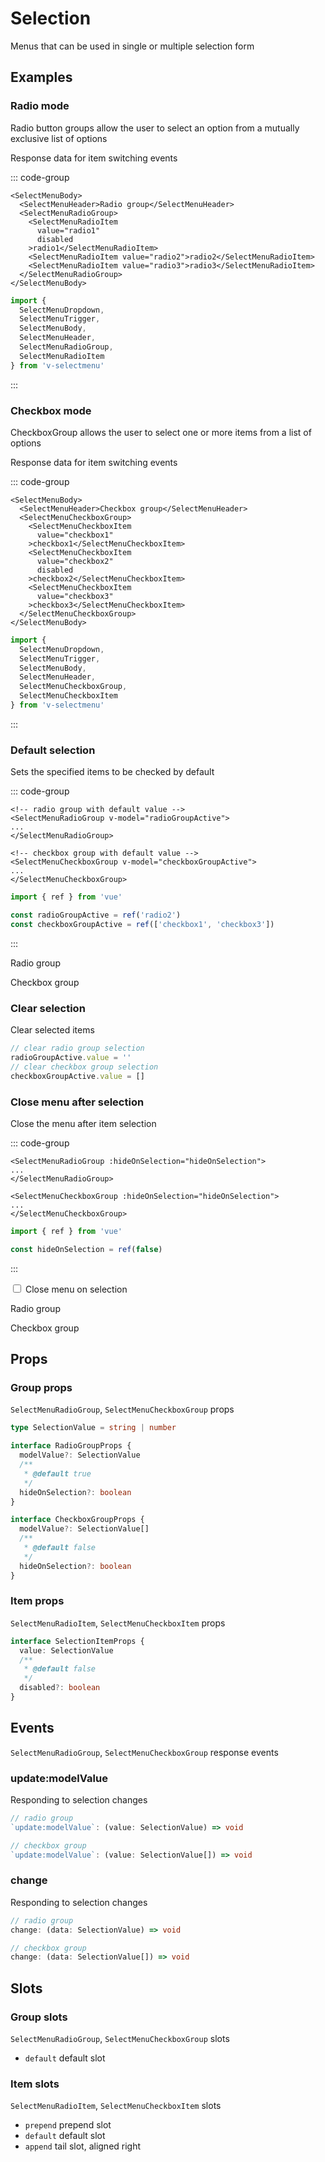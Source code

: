 # Selection

Menus that can be used in single or multiple selection form

## Examples

<script setup>
import LogDataPrinter from '@/views/components/LogDataPrinter.vue'
import {
  MenuRadioWithLogs,
  MenuRadioGroupWithValue,
  MenuCheckboxWithLogs,
  MenuCheckboxGroupWithValue,
  CloseAfterSelection
} from '@/script/select-menu/selection'

const { logs, MenuRadioGroupNormal } = MenuRadioWithLogs()
const { logs: checkboxesLogs, MenuCheckboxGroupNormal } = MenuCheckboxWithLogs()
const {
  hideOnSelection,
  MenuRadioGroupHide,
  MenuCheckboxGroupHide
} = CloseAfterSelection()
</script>

### Radio mode

Radio button groups allow the user to select an option from a mutually exclusive list of options

<MenuRadioGroupNormal />

Response data for item switching events

<LogDataPrinter :logs="logs" />

::: code-group

```vue-html
<SelectMenuBody>
  <SelectMenuHeader>Radio group</SelectMenuHeader>
  <SelectMenuRadioGroup>
    <SelectMenuRadioItem
      value="radio1"
      disabled
    >radio1</SelectMenuRadioItem>
    <SelectMenuRadioItem value="radio2">radio2</SelectMenuRadioItem>
    <SelectMenuRadioItem value="radio3">radio3</SelectMenuRadioItem>
  </SelectMenuRadioGroup>
</SelectMenuBody>
```

```ts
import {
  SelectMenuDropdown,
  SelectMenuTrigger,
  SelectMenuBody,
  SelectMenuHeader,
  SelectMenuRadioGroup,
  SelectMenuRadioItem
} from 'v-selectmenu'
```

:::

### Checkbox mode

CheckboxGroup allows the user to select one or more items from a list of options

<MenuCheckboxGroupNormal />

Response data for item switching events

<LogDataPrinter :logs="checkboxesLogs" />

::: code-group

```vue-html
<SelectMenuBody>
  <SelectMenuHeader>Checkbox group</SelectMenuHeader>
  <SelectMenuCheckboxGroup>
    <SelectMenuCheckboxItem
      value="checkbox1"
    >checkbox1</SelectMenuCheckboxItem>
    <SelectMenuCheckboxItem
      value="checkbox2"
      disabled
    >checkbox2</SelectMenuCheckboxItem>
    <SelectMenuCheckboxItem
      value="checkbox3"
    >checkbox3</SelectMenuCheckboxItem>
  </SelectMenuCheckboxGroup>
</SelectMenuBody>
```

```ts
import {
  SelectMenuDropdown,
  SelectMenuTrigger,
  SelectMenuBody,
  SelectMenuHeader,
  SelectMenuCheckboxGroup,
  SelectMenuCheckboxItem
} from 'v-selectmenu'
```

:::

### Default selection

Sets the specified items to be checked by default

::: code-group

```vue-html
<!-- radio group with default value -->
<SelectMenuRadioGroup v-model="radioGroupActive">
...
</SelectMenuRadioGroup>

<!-- checkbox group with default value -->
<SelectMenuCheckboxGroup v-model="checkboxGroupActive">
...
</SelectMenuCheckboxGroup>
```

```ts
import { ref } from 'vue'

const radioGroupActive = ref('radio2')
const checkboxGroupActive = ref(['checkbox1', 'checkbox3'])
```

:::

Radio group

<MenuRadioGroupWithValue />

Checkbox group

<MenuCheckboxGroupWithValue />

### Clear selection

Clear selected items

```ts
// clear radio group selection
radioGroupActive.value = ''
// clear checkbox group selection
checkboxGroupActive.value = []
```

### Close menu after selection

Close the menu after item selection

::: code-group

```vue-html
<SelectMenuRadioGroup :hideOnSelection="hideOnSelection">
...
</SelectMenuRadioGroup>

<SelectMenuCheckboxGroup :hideOnSelection="hideOnSelection">
...
</SelectMenuCheckboxGroup>
```

```ts
import { ref } from 'vue'

const hideOnSelection = ref(false)
```

:::

<div class="form-check form-switch d-flex align-items-center">
  <input
    class="form-check-input me-3"
    type="checkbox"
    role="switch"
    id="switch-hide-on-selection"
    v-model="hideOnSelection"
  >
  <label
    class="form-check-label"
    for="switch-hide-on-selection"
  >Close menu on selection</label>
</div>

Radio group

<MenuRadioGroupHide />

Checkbox group

<MenuCheckboxGroupHide />

## Props

### Group props

`SelectMenuRadioGroup`, `SelectMenuCheckboxGroup` props

```ts
type SelectionValue = string | number

interface RadioGroupProps {
  modelValue?: SelectionValue
  /**
   * @default true
   */
  hideOnSelection?: boolean
}

interface CheckboxGroupProps {
  modelValue?: SelectionValue[]
  /**
   * @default false
   */
  hideOnSelection?: boolean
}
```

### Item props

`SelectMenuRadioItem`, `SelectMenuCheckboxItem` props

```ts
interface SelectionItemProps {
  value: SelectionValue
  /**
   * @default false
   */
  disabled?: boolean
}
```

## Events

`SelectMenuRadioGroup`, `SelectMenuCheckboxGroup` response events

### update:modelValue

Responding to selection changes

```ts
// radio group
`update:modelValue`: (value: SelectionValue) => void

// checkbox group
`update:modelValue`: (value: SelectionValue[]) => void
```

### change

Responding to selection changes

```ts
// radio group
change: (data: SelectionValue) => void

// checkbox group
change: (data: SelectionValue[]) => void
```

## Slots

### Group slots

`SelectMenuRadioGroup`, `SelectMenuCheckboxGroup` slots

- `default` default slot

### Item slots

`SelectMenuRadioItem`, `SelectMenuCheckboxItem` slots

- `prepend` prepend slot
- `default` default slot
- `append` tail slot, aligned right
